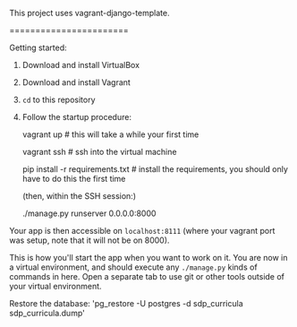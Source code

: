 This project uses vagrant-django-template. 

=======================

Getting started:

1. Download and install VirtualBox
2. Download and install Vagrant
3. `cd` to this repository
4. Follow the startup procedure:

	vagrant up # this will take a while your first time

    vagrant ssh # ssh into the virtual machine

    pip install -r requirements.txt # install the requirements, you should only have to do this the first time

    (then, within the SSH session:)
      
    ./manage.py runserver 0.0.0.0:8000

Your app is then accessible on `localhost:8111` (where your vagrant port was setup, note that it will not be on 8000).

This is how you'll start the app when you want to work on it. You are now in a virtual environment, and should execute any `./manage.py` kinds of commands in here. Open a separate tab to use git or other tools outside of your virtual environment.

Restore the database: 'pg_restore -U postgres -d sdp_curricula sdp_curricula.dump'
